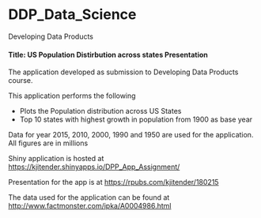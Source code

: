# DDP_Data_Science
Developing Data Products

#### Title: US Population Distirbution across states Presentation

The application developed as submission to Developing Data Products course.

This application performs the following
  - Plots the Population distribution across US States 
  - Top 10 states with highest growth in population from 1900 as base year

Data for year 2015, 2010, 2000, 1990 and 1950 are used for the application. All figures are in millions

Shiny application is hosted at 
https://kjitender.shinyapps.io/DPP_App_Assignment/

Presentation for the app is at 
https://rpubs.com/kjitender/180215

The data used for the application can be found at 
http://www.factmonster.com/ipka/A0004986.html
